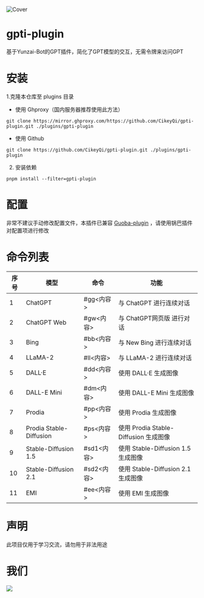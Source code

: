 
![Cover](https://github.com/CikeyQi/gpti-plugin/assets/61369914/3a964c89-ba50-4d28-be7b-910ad1eb94b7)

# gpti-plugin
基于Yunzai-Bot的GPT插件，简化了GPT模型的交互，无需令牌来访问GPT

# 安装

1.克隆本仓库至 plugins 目录

- 使用 Ghproxy（国内服务器推荐使用此方法）

```
git clone https://mirror.ghproxy.com/https://github.com/CikeyQi/gpti-plugin.git ./plugins/gpti-plugin
```

- 使用 Github

```
git clone https://github.com/CikeyQi/gpti-plugin.git ./plugins/gpti-plugin
```

2. 安装依赖

```
pnpm install --filter=gpti-plugin
```

# 配置

非常不建议手动修改配置文件，本插件已兼容 [Guoba-plugin](https://github.com/guoba-yunzai/guoba-plugin) ，请使用锅巴插件对配置项进行修改

# 命令列表

| 序号 | 模型 | 命令 | 功能 |
| ---- | ---- | ---- | ---- |
| 1    | ChatGPT | #gg<内容> | 与 ChatGPT 进行连续对话 |
| 2    | ChatGPT Web | #gw<内容> | 与 ChatGPT网页版 进行对话 |
| 3    | Bing | #bb<内容> | 与 New Bing 进行连续对话 |
| 4    | LLaMA-2 | #ll<内容> | 与 LLaMA-2 进行连续对话 |
| 5    | DALL·E | #dd<内容> | 使用 DALL·E 生成图像 |
| 6    | DALL-E Mini | #dm<内容> | 使用 DALL-E Mini 生成图像 |
| 7    | Prodia | #pp<内容> | 使用 Prodia 生成图像 |
| 8    | Prodia Stable-Diffusion | #ps<内容> | 使用 Prodia Stable-Diffusion 生成图像 |
| 9    | Stable-Diffusion 1.5 | #sd1<内容> | 使用 Stable-Diffusion 1.5 生成图像 |
| 10    | Stable-Diffusion 2.1 | #sd2<内容> | 使用 Stable-Diffusion 2.1 生成图像 |
| 11    | EMI | #ee<内容> | 使用 EMI 生成图像 |

# 声明

此项目仅用于学习交流，请勿用于非法用途

# 我们

<a href="https://github.com/CikeyQi/gpti-plugin/graphs/contributors">
  <img src="https://contrib.rocks/image?repo=CikeyQi/gpti-plugin" />
</a>
